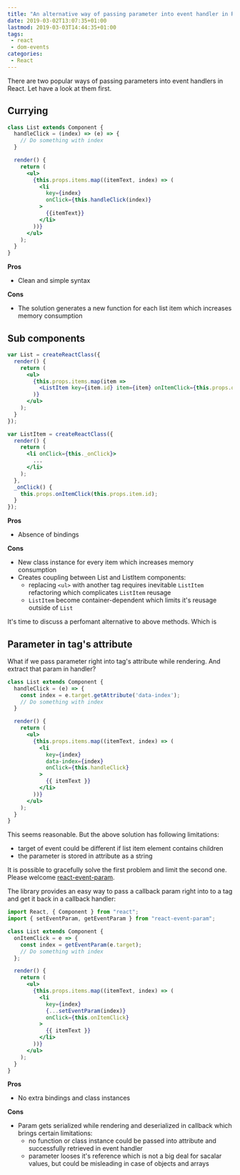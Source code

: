 ```yaml
---
title: "An alternative way of passing parameter into event handler in React"
date: 2019-03-02T13:07:35+01:00
lastmod: 2019-03-03T14:44:35+01:00
tags:
 - react
 - dom-events
categories:
 - React
---
```


There are two popular ways of passing parameters into event handlers in React. Let have a look at them first.

## Currying

```jsx harmony
class List extends Component {
  handleClick = (index) => (e) => {
    // Do something with index
  }

  render() {
    return (
      <ul>
        {this.props.items.map((itemText, index) => (
          <li
            key={index}
            onClick={this.handleClick(index)}
          >
            {{itemText}}
          </li>
        ))}
      </ul>
    );
  }
}
```


**Pros**

* Clean and simple syntax

**Cons**

* The solution generates a new function for each list item which increases memory consumption


## Sub components

```jsx harmony
var List = createReactClass({
  render() {
    return (
      <ul>
        {this.props.items.map(item =>
          <ListItem key={item.id} item={item} onItemClick={this.props.onItemClick} />
        )}
      </ul>
    );
  }
});

var ListItem = createReactClass({
  render() {
    return (
      <li onClick={this._onClick}>
        ...
      </li>
    );
  },
  _onClick() {
    this.props.onItemClick(this.props.item.id);
  }
});
```

**Pros**

* Absence of bindings

**Cons**

* New class instance for every item which increases memory consumption
* Creates coupling between List and ListItem components:
    - replacing `<ul>` with another tag requires inevitable `ListItem` refactoring which complicates `ListItem` reusage
    - `ListItem` become container-dependent which limits it's reusage outside of `List`
    
It's time to discuss a perfomant alternative to above methods. Which is
    
## Parameter in tag's attribute

What if we pass parameter right into tag's attribute while rendering. And extract that param in handler?

```jsx harmony
class List extends Component {
  handleClick = (e) => {
    const index = e.target.getAttribute('data-index');
    // Do something with index
  }

  render() {
    return (
      <ul>
        {this.props.items.map((itemText, index) => (
          <li
            key={index}
            data-index={index}
            onClick={this.handleClick}
          >
            {{ itemText }}
          </li>
        ))}
      </ul>
    );
  }
}
```

This seems reasonable. But the above solution has following limitations:

* target of event could be different if list item element contains children
* the parameter is stored in attribute as a string

It is possible to gracefully solve the first problem and limit the second one.
Please welcome [react-event-param](https://github.com/sneas/react-event-param).

The library provides an easy way to pass a callback param right into to a tag and
get it back in a callback handler:

```jsx harmony
import React, { Component } from "react";
import { setEventParam, getEventParam } from "react-event-param";

class List extends Component {
  onItemClick = e => {
    const index = getEventParam(e.target);
    // Do something with index
  };

  render() {
    return (
      <ul>
        {this.props.items.map((itemText, index) => (
          <li
            key={index}
            {...setEventParam(index)}
            onClick={this.onItemClick}
          >
            {{ itemText }}
          </li>
        ))}
      </ul>
    );
  }
}
```

**Pros**

* No extra bindings and class instances

**Cons**

* Param gets serialized while rendering and deserialized in callback which brings certain limitations:
    - no function or class instance could be passed into attribute and successfully retrieved in event handler
    - parameter looses it's reference which is not a big deal for sacalar values, but could be misleading
        in case of objects and arrays
 
